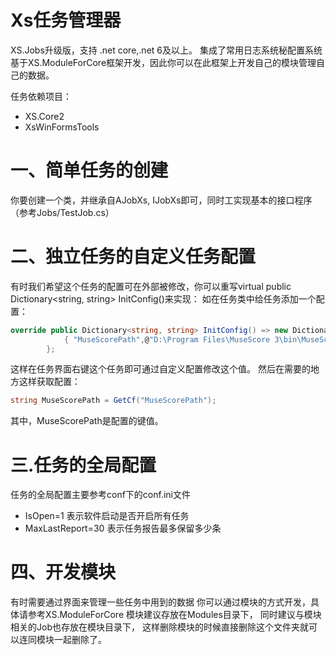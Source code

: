 ﻿# Xs任务管理器
XS.Jobs升级版，支持 .net core,.net 6及以上。
集成了常用日志系统秘配置系统
基于XS.ModuleForCore框架开发，因此你可以在此框架上开发自己的模块管理自己的数据。

任务依赖项目：
-  XS.Core2
- XsWinFormsTools

# 一、简单任务的创建
你要创建一个类，并继承自AJobXs, IJobXs即可，同时工实现基本的接口程序（参考Jobs/TestJob.cs）

# 二、独立任务的自定义任务配置
有时我们希望这个任务的配置可在外部被修改，你可以重写virtual public Dictionary<string, string> InitConfig()来实现：
如在任务类中给任务添加一个配置：
```cs
override public Dictionary<string, string> InitConfig() => new Dictionary<string, string>() {
            { "MuseScorePath",@"D:\Program Files\MuseScore 3\bin\MuseScore3.exe"}
        };
```
这样在任务界面右键这个任务即可通过自定义配置修改这个值。
然后在需要的地方这样获取配置：
```cs
string MuseScorePath = GetCf("MuseScorePath");
```
其中，MuseScorePath是配置的键值。

# 三.任务的全局配置
任务的全局配置主要参考conf下的conf.ini文件
- IsOpen=1 表示软件启动是否开启所有任务
- MaxLastReport=30 表示任务报告最多保留多少条

# 四、开发模块
有时需要通过界面来管理一些任务中用到的数据
你可以通过模块的方式开发，具体请参考XS.ModuleForCore
模块建议存放在Modules目录下，
同时建议与模块相关的Job也存放在模块目录下，
这样删除模块的时候直接删除这个文件夹就可以连同模块一起删除了。


 

